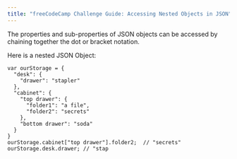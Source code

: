```yaml
---
title: "freeCodeCamp Challenge Guide: Accessing Nested Objects in JSON"
---
```


The properties and sub-properties of JSON objects can be accessed by chaining together the dot or bracket notation.

Here is a nested JSON Object:

    var ourStorage = {
      "desk": {
        "drawer": "stapler"
      },
      "cabinet": {
        "top drawer": { 
          "folder1": "a file",
          "folder2": "secrets"
        },
        "bottom drawer": "soda"
      }
    }
    ourStorage.cabinet["top drawer"].folder2;  // "secrets"
    ourStorage.desk.drawer; // "stap
